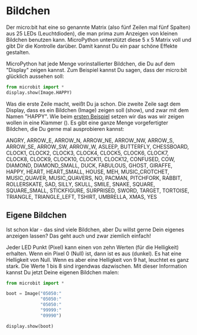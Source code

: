 # Bildchen

Der micro:bit hat eine so genannte Matrix (also fünf Zeilen mal fünf Spalten) aus 25 LEDs (Leuchtdioden), die man prima zum Anzeigen von kleinen Bildchen benutzen kann. MicroPython unterstützt diese 5 x 5 Matrix voll und gibt Dir die Kontrolle darüber. Damit kannst Du ein paar schöne Effekte gestalten.

MicroPython hat jede Menge vorinstallierter Bildchen, die Du auf dem "Display" zeigen kannst. Zum Beispiel kannst Du sagen, dass der micro:bit glücklich aussehen soll:

```python
from microbit import *
display.show(Image.HAPPY)
```

Was die erste Zeile macht, weißt Du ja schon. Die zweite Zeile sagt dem Display, dass es ein Bildchen (Image) zeigen soll (show), und zwar mit dem Namen "HAPPY". Wie beim [ersten Beispiel](10_Hallo_Welt.md) setzen wir das was wir zeigen wollen in eine Klammer (). Es gibt eine ganze Menge vorgefertigter Bildchen, die Du gerne mal ausprobieren kannst:

ANGRY, ARROW_E, ARROW_N, ARROW_NE, ARROW_NW, ARROW_S, ARROW_SE, ARROW_SW, ARROW_W, ASLEEP, BUTTERFLY, CHESSBOARD, CLOCK1, CLOCK2, CLOCK3, CLOCK4, CLOCK5, CLOCK6, CLOCK7, CLOCK8, CLOCK9, CLOCK10, CLOCK11, CLOCK12, CONFUSED, COW, DIAMOND, DIAMOND_SMALL, DUCK, FABULOUS, GHOST, GIRAFFE, HAPPY, HEART, HEART_SMALL, HOUSE, MEH, MUSIC_CROTCHET, MUSIC_QUAVER, MUSIC_QUAVERS, NO, PACMAN, PITCHFORK, RABBIT, ROLLERSKATE, SAD, SILLY, SKULL, SMILE, SNAKE, SQUARE, SQUARE_SMALL, STICKFIGURE, SURPRISED, SWORD, TARGET, TORTOISE, TRIANGLE, TRIANGLE_LEFT, TSHIRT, UMBRELLA, XMAS, YES

## Eigene Bildchen

Ist schon klar - das sind viele Bildchen, aber Du willst gerne Dein eigenes anzeigen lassen? Das geht auch und zwar ziemlich einfach!

Jeder LED Punkt (Pixel) kann einen von zehn Werten (für die Helligkeit) erhalten. Wenn ein Pixel 0 (Null) ist, dann ist es aus (dunkel). Es hat eine Helligkeit von Null. Wenn es aber eine Helligkeit von 9 hat, leuchtet es ganz stark. Die Werte 1 bis 8 sind irgendwas dazwischen. Mit dieser Information kannst Du jetzt Deine eigenen Bildchen malen:

```python
from microbit import *

boot = Image("05050:"
             "05050:"
             "05050:"
             "99999:"
             "09990")

display.show(boot)
```